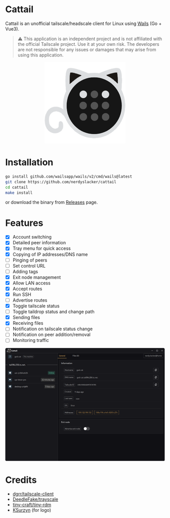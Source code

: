 # Cattail

Cattail is an unofficial tailscale/headscale client for Linux using [Wails](https://wails.io) (Go + Vue3).

> :warning: This application is an independent project and is not affiliated with the official Tailscale project. Use it at your own risk. The developers are not responsible for any issues or damages that may arise from using this application.

<div style="text-align: center;">
    <img src="frontend/src/assets/images/logo.png" />
</div>

# Installation

```bash
go install github.com/wailsapp/wails/v2/cmd/wails@latest
git clone https://github.com/nerdyslacker/cattail
cd cattail
make install
```

or download the binary from [Releases](https://github.com/nerdyslacker/cattail/releases) page.

# Features

- [x] Account switching
- [x] Detailed peer information
- [x] Tray menu for quick access
- [x] Copying of IP addresses/DNS name
- [ ] Pinging of peers
- [ ] Set control URL
- [ ] Adding tags
- [x] Exit node management
- [x] Allow LAN access
- [x] Accept routes
- [x] Run SSH
- [ ] Advertise routes
- [x] Toggle tailscale status
- [ ] Toggle taildrop status and change path
- [x] Sending files
- [x] Receiving files
- [ ] Notification on tailscale status change
- [ ] Notification on peer addition/removal
- [ ] Monitoring traffic

<div style="text-align: center;">
    <img src="_images/screenshot.png" />
</div>

# Credits 

* [dgrr/tailscale-client](https://github.com/dgrr/tailscale-client)
* [DeedleFake/trayscale](https://github.com/DeedleFake/trayscale)
* [tiny-craft/tiny-rdm](https://github.com/tiny-craft/tiny-rdm)
* [KSurzyn](https://github.com/KSurzyn) (for logo)
